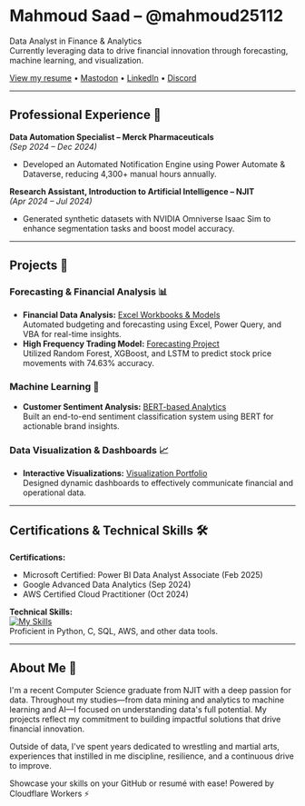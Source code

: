 # Mahmoud Saad – @mahmoud25112  
Data Analyst in Finance & Analytics  
Currently leveraging data to drive financial innovation through forecasting, machine learning, and visualization.  

[View my resume](#) • [Mastodon](#) • [LinkedIn](https://www.linkedin.com/in/mahmoud-saad-617876254/) • [Discord](#)

---

## Professional Experience 🏢

**Data Automation Specialist – Merck Pharmaceuticals**  
*(Sep 2024 – Dec 2024)*  
- Developed an Automated Notification Engine using Power Automate & Dataverse, reducing 4,300+ manual hours annually.

**Research Assistant, Introduction to Artificial Intelligence – NJIT**  
*(Apr 2024 – Jul 2024)*  
- Generated synthetic datasets with NVIDIA Omniverse Isaac Sim to enhance segmentation tasks and boost model accuracy.

---

## Projects 🚀

### Forecasting & Financial Analysis 📊
- **Financial Data Analysis:** [Excel Workbooks & Models](https://github.com/mahmoud25112/Financial-data-analysis)  
  Automated budgeting and forecasting using Excel, Power Query, and VBA for real-time insights.
- **High Frequency Trading Model:** [Forecasting Project](https://github.com/jgranizo/HackNJIT2024)  
  Utilized Random Forest, XGBoost, and LSTM to predict stock price movements with 74.63% accuracy.

### Machine Learning 🤖
- **Customer Sentiment Analysis:** [BERT-based Analytics](https://github.com/mahmoud25112/Customer_Sentiment_analysis_BERT)  
  Built an end-to-end sentiment classification system using BERT for actionable brand insights.

### Data Visualization & Dashboards 📈
- **Interactive Visualizations:** [Visualization Portfolio](https://github.com/mahmoud25112/Interactive-Data-Visualizations)  
  Designed dynamic dashboards to effectively communicate financial and operational data.

---

## Certifications & Technical Skills 🛠️

**Certifications:**  
- Microsoft Certified: Power BI Data Analyst Associate (Feb 2025)  
- Google Advanced Data Analytics (Sep 2024)  
- AWS Certified Cloud Practitioner (Oct 2024)

**Technical Skills:**  
[![My Skills](https://skillicons.dev/icons?i=python,c,sql,aws)](https://skillicons.dev)  
Proficient in Python, C, SQL, AWS, and other data tools.

---

## About Me 🌟

I'm a recent Computer Science graduate from NJIT with a deep passion for data. Throughout my studies—from data mining and analytics to machine learning and AI—I focused on understanding data's full potential. My projects reflect my commitment to building impactful solutions that drive financial innovation.

Outside of data, I've spent years dedicated to wrestling and martial arts, experiences that instilled in me discipline, resilience, and a continuous drive to improve.

Showcase your skills on your GitHub or resumé with ease! Powered by Cloudflare Workers ⚡

<!--
**mahmoud25112/Mahmoud25112** is a ✨ _special_ ✨ repository because its `README.md` (this file) appears on your GitHub profile.

Here are some ideas to get you started:

- 🔭 I’m currently working on ...
- 🌱 I’m currently learning ...
- 👯 I’m looking to collaborate on ...
- 🤔 I’m looking for help with ...
- 💬 Ask me about ...
- 📫 How to reach me: ...
- 😄 Pronouns: ...
- ⚡ Fun fact: ...
-->
